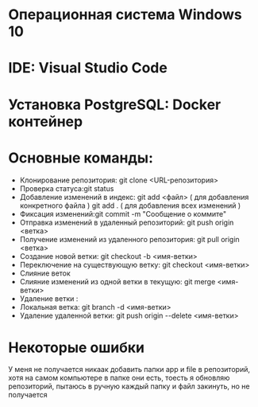 # Операционная система Windows 10
# IDE: Visual Studio Code
# Установка PostgreSQL: Docker контейнер
# Основные команды:
- Клонирование репозитория: git clone <URL-репозитория>
- Проверка статуса:git status
- Добавление изменений в индекс:
git add <файл>  ( для добавления конкретного файла )
git add .       ( для добавления всех изменений )
- Фиксация изменений:git commit -m "Сообщение о коммите"
- Отправка изменений в удаленный репозиторий: git push origin <ветка>
- Получение изменений из удаленного репозитория: git pull origin <ветка>
- Создание новой ветки: git checkout -b <имя-ветки>
- Переключение на существующую ветку: git checkout <имя-ветки>
- Слияние веток
- Слияние изменений из одной ветки в текущую: git merge <имя-ветки>
- Удаление ветки :
-  Локальная ветка: git branch -d <имя-ветки>
- Удаление удаленной ветки: git push origin --delete <имя-ветки>
# Некоторые ошибки
У меня не получается никаак добавить папки app и file в репозиторий, хотя на самом компьютере в папке они есть, тоесть я обновляю репозиторий, пытаюсь в ручную каждый папку и файл закинуть, но не получается
